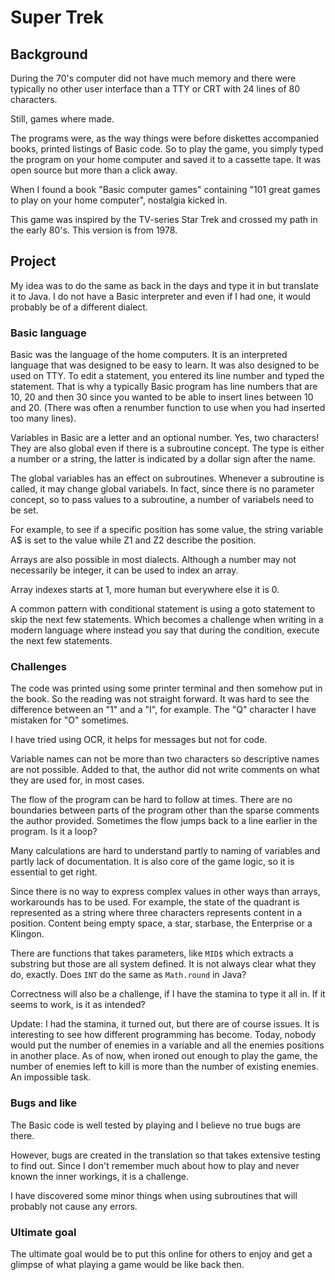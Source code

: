# Super Trek

## Background

During the 70's computer did not have much memory and there were typically no other user interface than a TTY or CRT with 24 lines of 80 characters.

Still, games where made. 

The programs were, as the way things were before diskettes accompanied books, printed listings of Basic code. So to play the game, you simply typed the program on your home computer and saved it to a cassette tape. It was open source but more than a click away.

When I found a book "Basic computer games" containing "101 great games to play on your home computer", nostalgia kicked in.

This game was inspired by the TV-series Star Trek and crossed my path in the early 80's. This version is from 1978.

## Project

My idea was to do the same as back in the days and type it in but translate it to Java. I do not have a Basic interpreter and even if I had one, it would probably be of a different dialect.

### Basic language

Basic was the language of the home computers. It is an interpreted language that was designed to be easy to learn. It was also designed to be used on TTY. To edit a statement, you entered its line number and typed the statement. That is why a typically Basic program has line numbers that are 10, 20 and then 30 since you
wanted to be able to insert lines between 10 and 20. (There was often a renumber function to use when you had inserted too many lines).

Variables in Basic are a letter and an optional number. Yes, two characters! They are also global even if there is a subroutine concept. The type is either a number or a string, the latter is indicated by a dollar sign after the name.

The global variables has an effect on subroutines. Whenever a subroutine is called, it may change global variabels. In fact, since there is no parameter concept, so to pass values to a subroutine, a number of variabels need to be set.

For example, to see if a specific position has some value, the string variable A$ is set to the value while Z1 and Z2 describe the position.

Arrays are also possible in most dialects. Although a number may not necessarily be integer, it can be used to index an array.

Array indexes starts at 1, more human but everywhere else it is 0.

A common pattern with conditional statement is using a goto statement to skip the next few statements. Which becomes a challenge when writing in a modern language where instead you say that during the condition, execute the next few statements.

### Challenges

The code was printed using some printer terminal and then somehow put in the book. So the reading was not straight forward. It was hard to see the difference between an "1" and a "I", for example.
The "Q" character I have mistaken for "O" sometimes.

I have tried using OCR, it helps for messages but not for code.

Variable names can not be more than two characters so descriptive names are not possible. Added to that, the author did not write comments on what they are used for, in most cases. 

The flow of the program can be hard to follow at times. There are no boundaries between parts of the program other than the sparse comments the author provided. Sometimes the flow jumps back to a line earlier in the program. Is it a loop? 

Many calculations are hard to understand partly to naming of variables and partly lack of documentation. It is also core of the game logic, so it is essential to get right.

Since there is no way to express complex values in other ways than arrays, workarounds has to be used. For example, the state of the quadrant is represented as a string where three characters represents content in a position. Content being empty space, a star, starbase, the Enterprise or a Klingon.

There are functions that takes parameters, like `MID$` which extracts a substring but those are all system defined. It is not always clear what they do, exactly. Does `INT` do the same as `Math.round` in Java?

Correctness will also be a challenge, if I have the stamina to type it all in. If it seems to work, is it as intended?

Update: I had the stamina, it turned out, but there are of course issues. It is interesting to see how different programming has become. Today, nobody would put the number of enemies in a variable and all the enemies positions in another place. As of now, when ironed out enough to play the game, the number of enemies left to kill is more than the number of existing enemies. An impossible task.

### Bugs and like

The Basic code is well tested by playing and I believe no true bugs are there.

However, bugs are created in the translation so that takes extensive testing to find out. Since I don't remember much about how to play and never known the inner workings, it is a challenge.

I have discovered some minor things when using subroutines that will probably not cause any errors. 

### Ultimate goal

The ultimate goal would be to put this online for others to enjoy and get a glimpse of what playing a game would be like back then.


